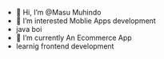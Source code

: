 - 👋 Hi, I’m @Masu Muhindo
- 👀 I’m interested Moblie Apps development
- java boi
- 🌱 I’m currently An Ecommerce App
- learnig frontend development

